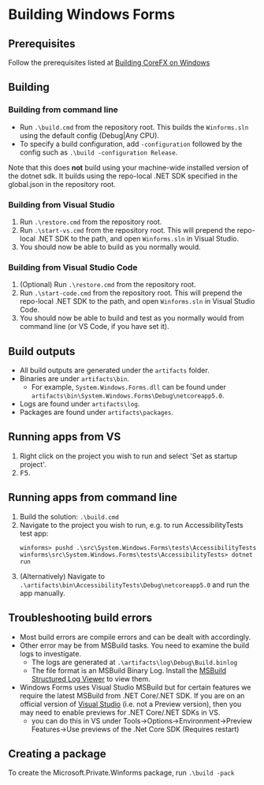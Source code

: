 # Building Windows Forms

## Prerequisites

Follow the prerequisites listed at [Building CoreFX on Windows][corefx-windows-instructions]

## Building

### Building from command line

* Run `.\build.cmd` from the repository root. This builds the `Winforms.sln` using the default config (Debug|Any CPU).
* To specify a build configuration, add `-configuration` followed by the config such as `.\build -configuration Release`.

Note that this does **not** build using your machine-wide installed version of the dotnet sdk. It builds using the repo-local .NET SDK specified in the global.json in the repository root.

### Building from Visual Studio

1. Run `.\restore.cmd` from the repository root.
1. Run `.\start-vs.cmd` from the repository root. This will prepend the repo-local .NET SDK to the path, and open `Winforms.sln` in Visual Studio.
1. You should now be able to build as you normally would.

### Building from Visual Studio Code

1. (Optional) Run `.\restore.cmd` from the repository root.
1. Run `.\start-code.cmd` from the repository root. This will prepend the repo-local .NET SDK to the path, and open `Winforms.sln` in Visual Studio Code.
1. You should now be able to build and test as you normally would from command line (or VS Code, if you have set it).

## Build outputs

* All build outputs are generated under the `artifacts` folder.
* Binaries are under `artifacts\bin`.
  * For example, `System.Windows.Forms.dll` can be found under `artifacts\bin\System.Windows.Forms\Debug\netcoreapp5.0`.
* Logs are found under `artifacts\log`.
* Packages are found under `artifacts\packages`.

## Running apps from VS

1. Right click on the project you wish to run and select 'Set as startup project'.
2. <kbd>F5</kbd>.

## Running apps from command line

1. Build the solution: `.\build.cmd`
2. Navigate to the project you wish to run, e.g. to run AccessibilityTests test app:
    ```
    winforms> pushd .\src\System.Windows.Forms\tests\AccessibilityTests
    winforms\src\System.Windows.Forms\tests\AccessibilityTests> dotnet run
    ```
3. (Alternatively) Navigate to `.\artifacts\bin\AccessibilityTests\Debug\netcoreapp5.0` and run the app manually.

## Troubleshooting build errors

* Most build errors are compile errors and can be dealt with accordingly.
* Other error may be from MSBuild tasks. You need to examine the build logs to investigate.
  * The logs are generated at `.\artifacts\log\Debug\Build.binlog`
  * The file format is an MSBuild Binary Log. Install the [MSBuild Structured Log Viewer][msbuild-log-viewer] to view them.
* Windows Forms uses Visual Studio MSBuild but for certain features we require the latest MSBuild from .NET Core/.NET SDK. If you are on an official version of [Visual Studio][VS-download] (i.e. not a Preview version), then you may need to enable previews for .NET Core/.NET SDKs in VS.
  * you can do this in VS under Tools->Options->Environment->Preview Features->Use previews of the .Net Core SDK (Requires restart)

## Creating a package

To create the Microsoft.Private.Winforms package, run `.\build -pack`

[comment]: <> (URI Links)

[corefx-windows-instructions]: https://github.com/dotnet/corefx/blob/master/Documentation/building/windows-instructions.md
[latest-core-build]: https://github.com/dotnet/core/blob/master/daily-builds.md
[msbuild-log-viewer]: http://msbuildlog.com/
[VS-download]: https://visualstudio.microsoft.com/downloads/
